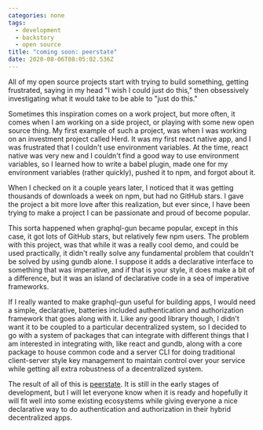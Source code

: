 ```yaml
---
categories: none
tags:
  - development
  - backstory
  - open source
title: "coming soon: peerstate"
date: 2020-08-06T08:05:02.536Z
---
```


All of my open source projects start with trying to build something, getting frustrated, saying in my head "I wish I could just do this," then obsessively investigating what it would take to be able to "just do this."

Sometimes this inspiration comes on a work project, but more often, it comes when I am working on a side project, or playing with some new open source thing. My first example of such a project, was when I was working on an investment project called Herd. It was my first react native app, and I was frustrated that I couldn't use environment variables. At the time, react native was very new and I couldn't find a good way to use environment variables, so I learned how to write a babel plugin, made one for my environment variables (rather quickly), pushed it to npm, and forgot about it.

When I checked on it a couple years later, I noticed that it was getting thousands of downloads a week on npm, but had no GitHub stars. I gave the project a bit more love after this realization, but ever since, I have been trying to make a project I can be passionate and proud of become popular.

This sorta happened when graphql-gun became popular, except in this case, it got lots of GitHub stars, but relatively few npm users. The problem with this project, was that while it was a really cool demo, and could be used practically, it didn't really solve any fundamental problem that couldn't be solved by using gundb alone. I suppose it adds a declarative interface to something that was imperative, and if that is your style, it does make a bit of a difference, but it was an island of declarative code in a sea of imperative frameworks.

If I really wanted to make graphql-gun useful for building apps, I would need a simple, declarative, batteries included authentication and authorization framework that goes along with it. Like any good library though, I didn't want it to be coupled to a particular decentralized system, so I decided to go with a system of packages that can integrate with different things that I am interested in integrating with, like react and gundb, along with a core package to house common code and a server CLI for doing traditional client-server style key management to maintain control over your service while getting all extra robustness of a decentralized system.

The result of all of this is [peerstate](https://github.com/peerstate). It is still in the early stages of development, but I will let everyone know when it is ready and hopefully it will fit well into some existing ecosystems while giving everyone a nice declarative way to do authentication and authorization in their hybrid decentralized apps.